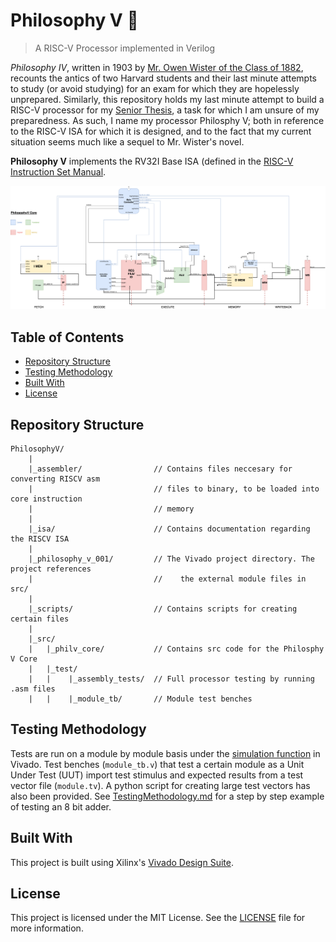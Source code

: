 # Philosophy V :book:
>A RISC-V Processor implemented in Verilog 

*Philosophy IV*, written in 1903 by [Mr. Owen Wister of the Class of 1882](https://en.wikipedia.org/wiki/Owen_Wister), recounts the antics of two Harvard students and their last minute attempts to study (or avoid studying) for an exam for which they are hopelessly unprepared. Similarly, this repository holds my last minute attempt to build a RISC-V processor for my [Senior Thesis](https://github.com/AnthonyKenny98/Thesis), a task for which I am unsure of my preparedness.
As such, I name my processor Philosphy V; both in reference to the RISC-V ISA for which it is designed, and to the fact that my current situation seems much like a sequel to Mr. Wister's novel.

**Philosophy V** implements the RV32I Base ISA (defined in the [RISC-V Instruction Set Manual](isa/riscv-spec-20191213.pdf).

![Core Diagram](https://github.com/AnthonyKenny98/PhilosophyV/blob/master/doc/PhilosophyV_Core-Core.png)

## Table of Contents
+ [Repository Structure](#structure)
+ [Testing Methodology](#testing)
+ [Built With](#builtwith)
+ [License](#license)

## <a name=structure></a>Repository Structure
  ```
  PhilosophyV/
      |
      |_assembler/                // Contains files neccesary for converting RISCV asm
      |                           // files to binary, to be loaded into core instruction
      |                           // memory
      |
      |_isa/                      // Contains documentation regarding the RISCV ISA
      |
      |_philosophy_v_001/         // The Vivado project directory. The project references
      |                           //    the external module files in src/
      |
      |_scripts/                  // Contains scripts for creating certain files
      |
      |_src/
      |   |_philv_core/           // Contains src code for the Philosphy V Core
      |   |_test/
      |   |    |_assembly_tests/  // Full processor testing by running .asm files
      |   |    |_module_tb/       // Module test benches
  ```
  
## <a name=testing></a>Testing Methodology
Tests are run on a module by module basis under the [simulation function](https://www.xilinx.com/products/design-tools/vivado/simulator.html) in Vivado. Test benches (```module_tb.v```) that test a certain module as a Unit Under Test (UUT) import test stimulus and expected results from a test vector file (```module.tv```). A python script for creating large test vectors has also been provided. See [TestingMethodology.md](doc/TestingMethodology.md) for a step by step example of testing an 8 bit adder.


## <a name=builtwith></a>Built With
This project is built using Xilinx's [Vivado Design Suite](https://www.xilinx.com/products/design-tools/vivado.html).

## <a name=license></a>License
This project is licensed under the MIT License.  See the [LICENSE](LICENSE) file for more information.
